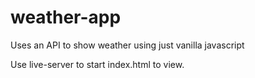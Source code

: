 # weather-app
Uses an API to show weather using just vanilla javascript

Use live-server to start index.html to view.
